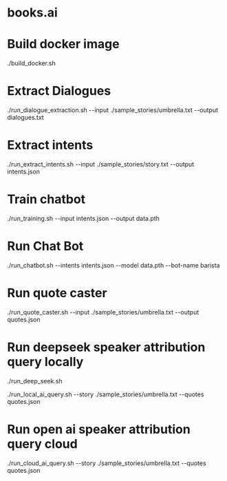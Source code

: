 # books.ai

# Build docker image
./build_docker.sh

# Extract Dialogues
./run_dialogue_extraction.sh --input ./sample_stories/umbrella.txt --output dialogues.txt

# Extract intents
./run_extract_intents.sh --input ./sample_stories/story.txt --output intents.json

# Train chatbot
./run_training.sh --input intents.json --output data.pth

# Run Chat Bot
./run_chatbot.sh --intents intents.json --model data.pth --bot-name barista

# Run quote caster
./run_quote_caster.sh --input ./sample_stories/umbrella.txt --output quotes.json

# Run deepseek speaker attribution query locally
./run_deep_seek.sh

./run_local_ai_query.sh --story ./sample_stories/umbrella.txt --quotes quotes.json

# Run open ai speaker attribution query cloud

./run_cloud_ai_query.sh --story ./sample_stories/umbrella.txt --quotes quotes.json
